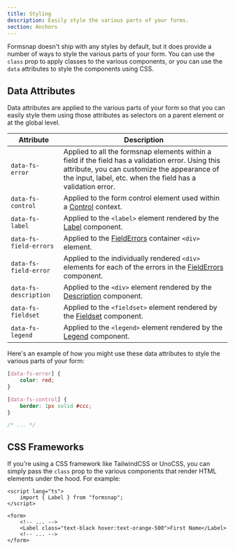 ```yaml
---
title: Styling
description: Easily style the various parts of your forms.
section: Anchors
---
```


Formsnap doesn't ship with any styles by default, but it does provide a number of ways to style the various parts of your form. You can use the `class` prop to apply classes to the various components, or you can use the `data` attributes to style the components using CSS.

## Data Attributes

Data attributes are applied to the various parts of your form so that you can easily style them using those attributes as selectors on a parent element or at the global level.

<!-- prettier-ignore -->
| Attribute | Description |
| --------- | ----------- |
| `data-fs-error` | Applied to all the formsnap elements within a field if the field has a validation error. Using this attribute, you can customize the appearance of the input, label, etc. when the field has a validation error. |
| `data-fs-control` | Applied to the form control element used within a [Control](/docs/components/control) context. |
| `data-fs-label` | Applied to the `<label>` element rendered by the [Label](/docs/components/label) component. |
| `data-fs-field-errors` | Applied to the [FieldErrors](/docs/components/validation-error) container `<div>` element. |
| `data-fs-field-error` | Applied to the individually rendered `<div>` elements for each of the errors in the [FieldErrors](/docs/components/validation-error) component. |
| `data-fs-description` | Applied to the `<div>` element rendered by the [Description](/docs/components/description) component. |
| `data-fs-fieldset` | Applied to the `<fieldset>` element rendered by the [Fieldset](/docs/components/fieldset) component. |
| `data-fs-legend` | Applied to the `<legend>` element rendered by the [Legend](/docs/components/legend) component. |

Here's an example of how you might use these data attributes to style the various parts of your form:

```css title="app.pcss"
[data-fs-error] {
	color: red;
}

[data-fs-control] {
	border: 1px solid #ccc;
}

/* ... */
```

## CSS Frameworks

If you're using a CSS framework like TailwindCSS or UnoCSS, you can simply pass the `class` prop to the various components that render HTML elements under the hood. For example:

```svelte {7}
<script lang="ts">
	import { Label } from "formsnap";
</script>

<form>
	<!-- ... -->
	<Label class="text-black hover:text-orange-500">First Name</Label>
	<!-- ... -->
</form>
```
